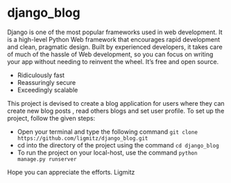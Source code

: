 # django_blog
Django is one of the most popular frameworks used in web development. It is a high-level Python Web framework that encourages rapid development and clean, pragmatic design. Built by experienced developers, it takes care of much of the hassle of Web development, so you can focus on writing your app without needing to reinvent the wheel. It’s free and open source.

 - Ridiculously fast
 - Reassuringly secure
 - Exceedingly scalable
 
This project is devised to create a blog application for users where they can create new blog posts , read others blogs and set user profile. To set up the project, follow the given steps:
 - Open your terminal and type the following command
  `git clone https://github.com/ligmitz/django_blog.git`
 - cd into the directory of the project using the command `cd django_blog`
 - To run the project on your local-host, use the command `python manage.py runserver`

Hope you can appreciate the efforts.
Ligmitz
